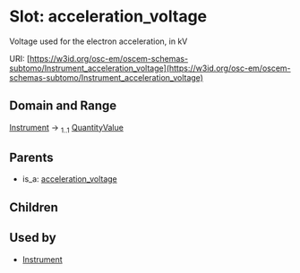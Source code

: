 
# Slot: acceleration_voltage

Voltage used for the electron acceleration, in kV

URI: [https://w3id.org/osc-em/oscem-schemas-subtomo/Instrument_acceleration_voltage](https://w3id.org/osc-em/oscem-schemas-subtomo/Instrument_acceleration_voltage)


## Domain and Range

[Instrument](Instrument.md) &#8594;  <sub>1..1</sub> [QuantityValue](QuantityValue.md)

## Parents

 *  is_a: [acceleration_voltage](acceleration_voltage.md)

## Children


## Used by

 * [Instrument](Instrument.md)

